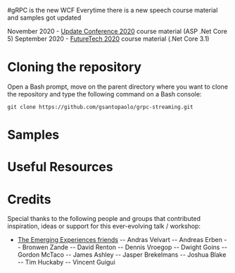 #gRPC is the new WCF
Everytime there is a new speech course material and samples got updated

November 2020 - [Update Conference 2020](https://www.updateconference.net/) course material (ASP .Net Core 5)
September 2020 - [FutureTech 2020](https://futuretech.nl/) course material (.Net Core 3.1)

# Cloning the repository
Open a Bash prompt, move on the parent directory where you want to clone the repository and type the following command on a Bash console:

```
git clone https://github.com/gsantopaolo/grpc-streaming.git
```

# Samples

# Useful Resources

# Credits

Special thanks to the following people and groups that contributed inspiration, ideas or support for this ever-evolving talk / workshop:
- [The Emerging Experiences friends](https://emerging-experiences.slack.com/)
-- Andras Velvart
-- Andreas Erben
-- Bronwen Zande
-- David Renton
-- Dennis Vroegop
-- Dwight Goins
-- Gordon McTaco
-- James Ashley
-- Jasper Brekelmans
-- Joshua Blake
-- Tim Huckaby
-- Vincent Guigui